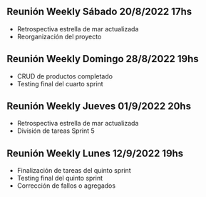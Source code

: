 ## Reunión Weekly Sábado 20/8/2022 17hs

- Retrospectiva estrella de mar actualizada
- Reorganización del proyecto

## Reunión Weekly Domingo 28/8/2022 19hs

- CRUD de productos completado
- Testing final del cuarto sprint


## Reunión Weekly Jueves 01/9/2022 20hs

- Retrospectiva estrella de mar actualizada
- División de tareas Sprint 5

## Reunión Weekly Lunes 12/9/2022 19hs
- Finalización de tareas del quinto sprint
- Testing final del quinto sprint
- Corrección de fallos o agregados 
